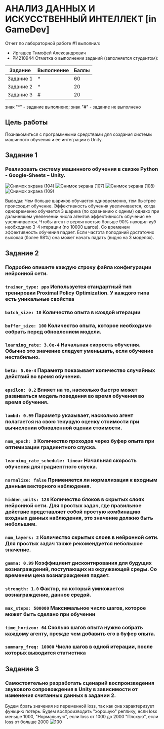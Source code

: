 # АНАЛИЗ ДАННЫХ И ИСКУССТВЕННЫЙ ИНТЕЛЛЕКТ [in GameDev]
Отчет по лабораторной работе #1 выполнил:
- Иргашев Тимофей Александрович
- РИ210944
Отметка о выполнении заданий (заполняется студентом):

| Задание | Выполнение | Баллы |
| ------ | ------ | ------ |
| Задание 1 | * | 60 |
| Задание 2 | * | 20 |
| Задание 3 | # | 20 |

знак "*" - задание выполнено; знак "#" - задание не выполнено

## Цель работы
Познакомиться с программными средствами для создания системы машинного обучения и ее интеграции в Unity.

## Задание 1
### Реализовать систему машинного обучения в связке Python - Google-Sheets – Unity.

![Снимок экрана (104)](https://user-images.githubusercontent.com/103359810/198316152-b4710378-7862-46e6-8304-7ad8459bfdcc.png)
![Снимок экрана (107)](https://user-images.githubusercontent.com/103359810/198316304-2e543bb5-2cfa-43c7-aba9-f2cb4627b55f.png)
![Снимок экрана (108)](https://user-images.githubusercontent.com/103359810/198316414-900519ad-a10d-4a2f-bd27-64187a6ccadb.png)
![Снимок экрана (109)](https://user-images.githubusercontent.com/103359810/198316534-88e1fb4a-618b-43fc-8691-5ee665f2719f.png)

Выводы: 
Чем больше шариков обучается одновременно, тем быстрее происходит обучение. 
Эффективность обучения увеличивается, когда одновременно обучается 3 шарика (по сравнению с одним) однако при дальнейшем увелечении числа агентов эффективность обучения не увеличивается. 
Чтобы агент с вероятностью больше 90% находил куб необходимо 3-4 итерации (по 10000 шагов). 
Со временем эффективность обучения падает. 
Если частота поподаний достаточно высокая (более 98%) она может начать падать (видно на 3 моделях). 

## Задание 2
### Подробно опишите каждую строку файла конфигурации нейронной сети.

### ``` trainer_type: ppo ``` Используется стандартный тип тренировки Proximal Policy Optimization. У каждого типа есть уникальные свойства
### ``` batch_size: 10 ``` Количество опыта в каждой итерации
### ``` buffer_size: 100 ``` Количество опыта, которое необходимо собрать перед обновлением модели.
### ``` learning_rate: 3.0e-4 ``` Начальная скорость обучения. Обычно это значение следует уменьшать, если обучение нестабильно.
### ``` beta: 5.0e-4 ``` Параметр показывает количество случайных действий во время обучения.
### ``` epsilon: 0.2 ``` Влияет на то, насколько быстро может развиваться модель поведения во время обучения во время обучения.
### ``` lambd: 0.99 ``` Параметр указывает, насколько агент полагается на свою текущую оценку стоимости при вычислении обновленной оценки стоимости.
### ``` num_epoch: 3 ``` Количество проходов через буфер опыта при оптимизации градиентного спуска.
### ``` learning_rate_schedule: linear ``` Начальная скорость обучения для градиентного спуска. 
### ``` normalize: false ``` Применяется ли нормализация к входным данным векторного наблюдения.
### ``` hidden_units: 128 ``` Количество блоков в скрытых слоях нейронной сети. Для простых задач, где правильное действие представляет собой простую комбинацию входных данных наблюдения, это значение должно быть небольшим. 
### ``` num_layers: 2 ``` Количество скрытых слоев в нейронной сети. Для простых задач также рекомендуется небольшое значение.
### ``` gamma: 0.99 ``` Коэффициент дисконтирования для будущих вознаграждений, поступающих из окружающей среды. Со временем цена вознаграждения падает.
### ``` strength: 1.0 ``` Фактор, на который умножается вознаграждение, данное средой.
### ``` max_steps: 500000 ``` Максимальное число шагов, которое может быть сделано при обучении
### ``` time_horizon: 64 ``` Сколько шагов опыта нужно собрать каждому агенту, прежде чем добавить его в буфер опыта.
### ``` summary_freq: 10000 ``` Число шагов в одной итерации, после которых выводится статистика


## Задание 3
### Самостоятельно разработать сценарий воспроизведения звукового сопровождения в Unity в зависимости от изменения считанных данных в задании 2. 
Будем брать значения из переменной loss, так как она характеризует функцию потерь.
Будем воспроизводить "хорошую" реплику, если loss меньше 1000,
"Нормальную", если loss от 1000 до 2000
"Плохую", если loss от больше 2000
![100](https://user-images.githubusercontent.com/103359810/195175871-96a14b82-19ae-4cfe-b1c0-51b5925e6695.PNG)


